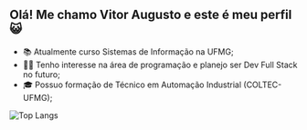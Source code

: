 ## Olá! Me chamo Vitor Augusto e este é meu perfil 😺
- 📚 Atualmente curso Sistemas de Informação na UFMG;
- 👨‍💻 Tenho interesse na área de programação e planejo ser Dev Full Stack no futuro;
- 🎓 Possuo formação de Técnico em Automação Industrial (COLTEC-UFMG);
  
![Top Langs](https://github-readme-stats.vercel.app/api/top-langs/?username=vitoraugreis&layout=compact&theme=tokyonight)
<!--
**vitoraugreis/vitoraugreis** is a ✨ _special_ ✨ repository because its `README.md` (this file) appears on your GitHub profile.

Here are some ideas to get you started:

- 🔭 I’m currently working on ...
- 🌱 I’m currently learning ...
- 👯 I’m looking to collaborate on ...
- 🤔 I’m looking for help with ...
- 💬 Ask me about ...
- 📫 How to reach me: ...
- 😄 Pronouns: ...
- ⚡ Fun fact: ...
-->
